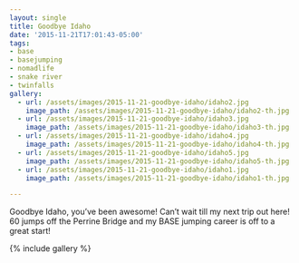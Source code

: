 ```yaml
---
layout: single
title: Goodbye Idaho
date: '2015-11-21T17:01:43-05:00'
tags:
- base
- basejumping
- nomadlife
- snake river
- twinfalls
gallery:
  - url: /assets/images/2015-11-21-goodbye-idaho/idaho2.jpg
    image_path: /assets/images/2015-11-21-goodbye-idaho/idaho2-th.jpg
  - url: /assets/images/2015-11-21-goodbye-idaho/idaho3.jpg
    image_path: /assets/images/2015-11-21-goodbye-idaho/idaho3-th.jpg
  - url: /assets/images/2015-11-21-goodbye-idaho/idaho4.jpg
    image_path: /assets/images/2015-11-21-goodbye-idaho/idaho4-th.jpg
  - url: /assets/images/2015-11-21-goodbye-idaho/idaho5.jpg
    image_path: /assets/images/2015-11-21-goodbye-idaho/idaho5-th.jpg
  - url: /assets/images/2015-11-21-goodbye-idaho/idaho1.jpg
    image_path: /assets/images/2015-11-21-goodbye-idaho/idaho1-th.jpg

---
```


Goodbye Idaho, you’ve been awesome! Can’t wait till my next trip out here! 60 jumps off the Perrine Bridge and my BASE jumping career is off to a great start!

{% include gallery %}
